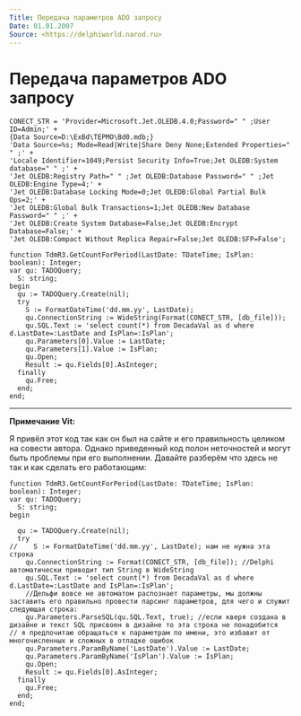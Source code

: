```yaml
---
Title: Передача параметров ADO запросу
Date: 01.01.2007
Source: <https://delphiworld.narod.ru>
---
```



Передача параметров ADO запросу
===============================

    CONECT_STR = 'Provider=Microsoft.Jet.OLEDB.4.0;Password=" " ;User ID=Admin;' +
    {Data Source=D:\ExBd\ТЕРМО\Bd0.mdb;}
    'Data Source=%s; Mode=Read|Write|Share Deny None;Extended Properties=" " ;' +
    'Locale Identifier=1049;Persist Security Info=True;Jet OLEDB:System database=" " ;' +
    'Jet OLEDB:Registry Path=" " ;Jet OLEDB:Database Password=" " ;Jet OLEDB:Engine Type=4;' +
    'Jet OLEDB:Database Locking Mode=0;Jet OLEDB:Global Partial Bulk Ops=2;' +
    'Jet OLEDB:Global Bulk Transactions=1;Jet OLEDB:New Database Password=" " ;' +
    'Jet OLEDB:Create System Database=False;Jet OLEDB:Encrypt Database=False;' +
    'Jet OLEDB:Compact Without Replica Repair=False;Jet OLEDB:SFP=False';
     
    function TdmR3.GetCountForPeriod(LastDate: TDateTime; IsPlan: boolean): Integer;
    var qu: TADOQuery;
      S: string;
    begin
      qu := TADOQuery.Create(nil);
      try
        S := FormatDateTime('dd.mm.yy', LastDate);
        qu.ConnectionString := WideString(Format(CONECT_STR, [db_file]));
        qu.SQL.Text := 'select count(*) from DecadaVal as d where d.LastDate=:LastDate and IsPlan=:IsPlan';
        qu.Parameters[0].Value := LastDate;
        qu.Parameters[1].Value := IsPlan;
        qu.Open;
        Result := qu.Fields[0].AsInteger;
      finally
        qu.Free;
      end;
    end;


---
**Примечание Vit:**

Я привёл этот код так как он был на сайте и его правильность целиком на
совести автора. Однако приведенный код полон неточностей и могут быть
проблемы при его выполнении. Давайте разберём что здесь не так и как
сделать его работающим: 

    function TdmR3.GetCountForPeriod(LastDate: TDateTime; IsPlan: boolean): Integer;
    var qu: TADOQuery;
      S: string;
    begin

      qu := TADOQuery.Create(nil);
      try
    //    S := FormatDateTime('dd.mm.yy', LastDate); нам не нужна эта строка
        qu.ConnectionString := Format(CONECT_STR, [db_file]); //Delphi автоматически приводит тип String в WideString
        qu.SQL.Text := 'select count(*) from DecadaVal as d where d.LastDate=:LastDate and IsPlan=:IsPlan';
        //Дельфи вовсе не автоматом распознает параметры, мы должны заставить его правильно провести парсинг параметров, для чего и служит следующая строка:
        qu.Parameters.ParseSQL(qu.SQL.Text, true); //если кверя создана в дизайне и текст SQL присвоен в дизайне то эта строка не понадобится
    // я предпочитаю обращаться к параметрам по имени, это избавит от многочисленных и сложных в отладке ошибок
        qu.Parameters.ParamByName('LastDate').Value := LastDate;
        qu.Parameters.ParamByName('IsPlan').Value := IsPlan;
        qu.Open;
        Result := qu.Fields[0].AsInteger;
      finally
        qu.Free;
      end;
    end;
